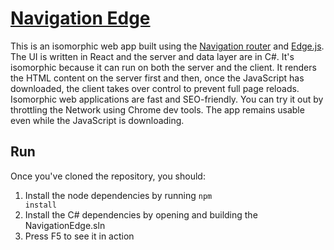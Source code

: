 # [Navigation Edge](http://navigation4asp.net/2015/10/13/progressive-enhancement-enhanced/)

This is an isomorphic web app built using the <a href="http://grahammendick.github.io/navigation/">Navigation router</a> and <a href="http://tjanczuk.github.io/edge/">Edge.js</a>. The UI is written in React and the server and data layer are in C#. It's isomorphic because it can run on both the server and the client. It renders the HTML content on the server first and then, once the JavaScript has downloaded, the client takes over control to prevent full page reloads. Isomorphic web applications are fast and SEO-friendly. You can try it out by throttling the Network using Chrome dev tools. The app remains usable even while the JavaScript is downloading.

## Run
Once you've cloned the repository, you should:

1. Install the node dependencies by running <code>npm install</code>
2. Install the C# dependencies  by opening and building the NavigationEdge.sln
3. Press F5 to see it in action
